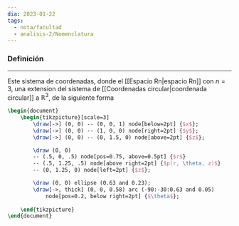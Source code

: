```yaml
---
dia: 2023-01-22
tags:
  - nota/facultad
  - analisis-2/Nomenclatura
---
```

### Definición
---
Este sistema de coordenadas, donde el [[Espacio Rn|espacio Rn]] con $n=3$, una extension del sistema de [[Coordenadas circular|coordenada circular]] a $\mathbb{R}^3$, de la siguiente forma

```tikz
\begin{document}
	\begin{tikzpicture}[scale=3]
		\draw[->] (0, 0) -- (0, 0, 1) node[below=2pt] {$x$};
		\draw[->] (0, 0) -- (1, 0, 0) node[right=2pt] {$y$};
		\draw[->] (0, 0) -- (0, 1.5, 0) node[above=2pt] {$z$};

		\draw (0, 0) 
		-- (.5, 0, .5) node[pos=0.75, above=0.5pt] {$r$}
		-- (.5, 1.25, .5) node[above right=2pt] {$p(r, \theta, z)$} 
		-- (0, 1.25, 0) node[left=2pt] {$z$};

		\draw (0, 0) ellipse (0.63 and 0.23);
		\draw[->, thick] (0, 0, 0.58) arc (-90:-30:0.63 and 0.05)
			node[pos=0.2, below right=2pt] {$\theta$};
		
	\end{tikzpicture}
\end{document}
```


